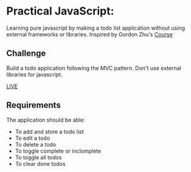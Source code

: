 
# Practical JavaScript:

Learning pure javascript by making a todo list application without using external frameworks or libraries.
Inspired by Gordon Zhu's [Course](https://watchandcode.com/)

## Challenge

Build a todo application following the MVC pattern.
Don't use external libraries for javascript.

[LIVE](http://codepen.io/Niklus/full/ORELNm/)

## Requirements

The application should be able:

* To add and store a todo list
* To edit a todo 
* To delete a todo
* To toggle complete or inclomplete
* To toggle all todos
* To clear done todos
